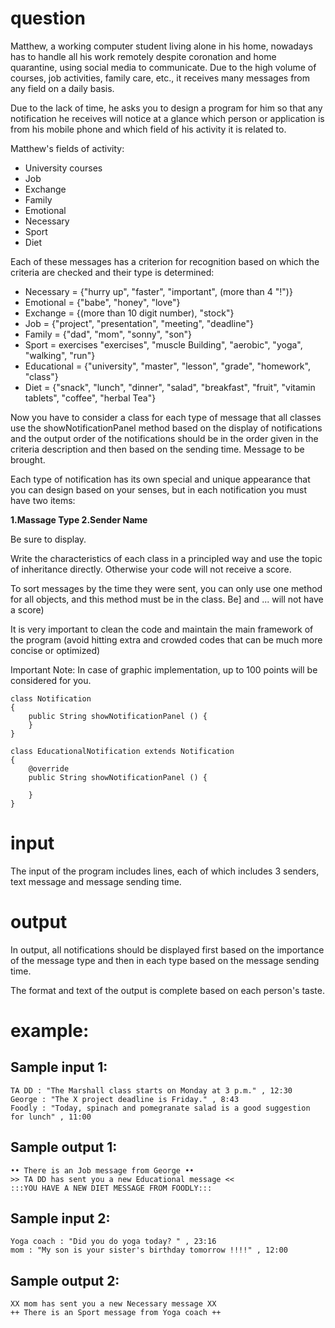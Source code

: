 # question
Matthew, a working computer student living alone in his home, nowadays has to handle all his work remotely despite coronation and home quarantine, using social media to communicate. Due to the high volume of courses, job activities, family care, etc., it receives many messages from any field on a daily basis.

Due to the lack of time, he asks you to design a program for him so that any notification he receives will notice at a glance which person or application is from his mobile phone and which field of his activity it is related to.

Matthew's fields of activity:

* University courses
* Job
* Exchange
* Family
* Emotional
* Necessary
* Sport
* Diet

Each of these messages has a criterion for recognition based on which the criteria are checked and their type is determined:

* Necessary = {"hurry up", "faster", "important", (more than 4 "!")}
* Emotional = {"babe", "honey", "love"}
* Exchange = {(more than 10 digit number), "stock"}
* Job = {"project", "presentation", "meeting", "deadline"}
* Family = {"dad", "mom", "sonny", "son"}
* Sport = exercises "exercises", "muscle Building", "aerobic", "yoga", "walking", "run"}
* Educational = {"university", "master", "lesson", "grade", "homework", "class"}
* Diet = {"snack", "lunch", "dinner", "salad", "breakfast", "fruit", "vitamin tablets", "coffee", "herbal Tea"}

Now you have to consider a class for each type of message that all classes use the showNotificationPanel method based on the display of notifications and the output order of the notifications should be in the order given in the criteria description and then based on the sending time. Message to be brought.

Each type of notification has its own special and unique appearance that you can design based on your senses, but in each notification you must have two items:

**1.Massage Type 2.Sender Name**

Be sure to display.

Write the characteristics of each class in a principled way and use the topic of inheritance directly. Otherwise your code will not receive a score.

To sort messages by the time they were sent, you can only use one method for all objects, and this method must be in the class. Be] and ... will not have a score)

It is very important to clean the code and maintain the main framework of the program (avoid hitting extra and crowded codes that can be much more concise or optimized)

Important Note: In case of graphic implementation, up to 100 points will be considered for you.

```
class Notification
{
    public String showNotificationPanel () {
    }
}
```

```
class EducationalNotification extends Notification
{
    @override
    public String showNotificationPanel () {

    }
}
```
# input
The input of the program includes lines, each of which includes 3 senders, text message and message sending time.
# output
In output, all notifications should be displayed first based on the importance of the message type and then in each type based on the message sending time.

The format and text of the output is complete based on each person's taste.
# example:

## Sample input 1:
```
TA DD : "The Marshall class starts on Monday at 3 p.m." , 12:30
George : "The X project deadline is Friday." , 8:43 
Foodly : "Today, spinach and pomegranate salad is a good suggestion for lunch" , 11:00

```
## Sample output 1:
```
•• There is an Job message from George ••
>> TA DD has sent you a new Educational message <<
:::YOU HAVE A NEW DIET MESSAGE FROM FOODLY:::
```
## Sample input 2:
```
Yoga coach : "Did you do yoga today? " , 23:16
mom : "My son is your sister's birthday tomorrow !!!!" , 12:00
```
## Sample output 2:
```
XX mom has sent you a new Necessary message XX
++ There is an Sport message from Yoga coach ++
```

